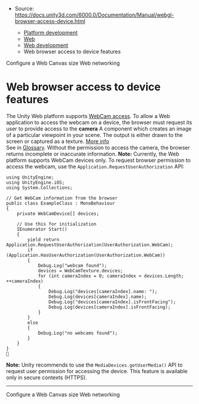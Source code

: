 * Source: https://docs.unity3d.com/6000.0/Documentation/Manual/webgl-browser-access-device.html

  * [Platform development ](https://docs.unity3d.com/6000.0/Documentation/Manual/PlatformSpecific.html)
  * [Web](https://docs.unity3d.com/6000.0/Documentation/Manual/webgl.html)
  * [Web development](https://docs.unity3d.com/6000.0/Documentation/Manual/webgl-develop.html)
  * Web browser access to device features


[](https://docs.unity3d.com/6000.0/Documentation/Manual/webgl-canvas-size.html)
Configure a Web Canvas size
[](https://docs.unity3d.com/6000.0/Documentation/Manual/webgl-networking.html)
Web networking
# Web browser access to device features
The Unity Web platform supports [WebCam access](https://docs.unity3d.com/6000.0/Documentation/ScriptReference/WebCamDevice.html). To allow a Web application to access the webcam on a device, the browser must request its user to provide access to the **camera** A component which creates an image of a particular viewpoint in your scene. The output is either drawn to the screen or captured as a texture. [More info](https://docs.unity3d.com/6000.0/Documentation/Manual/CamerasOverview.html)  
See in [Glossary](https://docs.unity3d.com/6000.0/Documentation/Manual/Glossary.html#Camera). Without the permission to access the camera, the browser returns incomplete or inaccurate information.
**Note:** Currently, the Web platform supports WebCam devices only.
To request browser permission to access the webcam, use the `Application.RequestUserAuthorization` API:
```
using UnityEngine;
using UnityEngine.iOS;
using System.Collections;

// Get WebCam information from the browser
public class ExampleClass : MonoBehaviour
{
    private WebCamDevice[] devices;
    
    // Use this for initialization
    IEnumerator Start()
    {
        yield return Application.RequestUserAuthorization(UserAuthorization.WebCam);
        if (Application.HasUserAuthorization(UserAuthorization.WebCam))
        {
            Debug.Log("webcam found");
            devices = WebCamTexture.devices;
            for (int cameraIndex = 0; cameraIndex < devices.Length; ++cameraIndex)
            {
                Debug.Log("devices[cameraIndex].name: ");
                Debug.Log(devices[cameraIndex].name);
                Debug.Log("devices[cameraIndex].isFrontFacing");
                Debug.Log(devices[cameraIndex].isFrontFacing);
            }
        }
        else
        {
            Debug.Log("no webcams found");
        }
    }
}

```

**Note:** Unity recommends to use the `MediaDevices.getUserMedia()` API to request user permission for accessing the device. This feature is available only in secure contexts (HTTPS).
* * *
[](https://docs.unity3d.com/6000.0/Documentation/Manual/webgl-canvas-size.html)
Configure a Web Canvas size
[](https://docs.unity3d.com/6000.0/Documentation/Manual/webgl-networking.html)
Web networking
